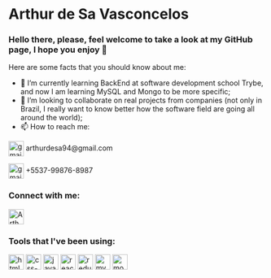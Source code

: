 # Arthur de Sa Vasconcelos

### Hello there, please, feel welcome to take a look at my GitHub page, I hope you enjoy 👋

Here are some facts that you should know about me:

- 🌱 I’m currently learning BackEnd at software development school Trybe, and now I am learning MySQL and Mongo to be more specific;
- 🔭 I’m looking to collaborate on real projects from companies (not only in Brazil, I really want to know better how the software field are going all around the world);
- 📫 How to reach me:
<p>
<img align="center" alt="gmail-img" height="30" weight="40" src="https://img.shields.io/badge/Gmail-D14836?style=for-the-badge&logo=gmail&logoColor=white" style="max-width:100%"> arthurdesa94@gmail.com
<p>
<img align="center" alt="gmail-img" height="30" weight="40" src="https://img.shields.io/badge/WhatsApp-25D366?style=for-the-badge&logo=whatsapp&logoColor=white" style="max-width:100%"> +5537-99876-8987


### Connect with me: 
<a href = "https://www.linkedin.com/in/arthur-de-s%C3%A1-vasconcelos-2b60b8112/" target="_blank">
<img align="center" alt="Arthurs-Linkedin-picture" height="30" weight="40" src="https://img.shields.io/badge/LinkedIn-0077B5?style=for-the-badge&logo=linkedin&logoColor=white" style="max-width:100%">
</a>
<p>

### Tools that I've been using:
<img align="center" alt="html5-logo" height="30" weight="40" src="https://img.shields.io/badge/HTML5-E34F26?style=for-the-badge&logo=html5&logoColor=white" style="max-width:100%"></img>
<img align="center" alt="css-logo" height="30" weight="40" src="https://img.shields.io/badge/CSS-239120?&style=for-the-badge&logo=css3&logoColor=white" style="max-width:100%"></img>
<img align="center" alt="javascript-logo" height="30" weight="40" src="https://img.shields.io/badge/JavaScript-F7DF1E?style=for-the-badge&logo=javascript&logoColor=black" style="max-width:100%"></img>
<img align="center" alt="react-logo" height="30" weight="40" src="https://img.shields.io/badge/React-20232A?style=for-the-badge&logo=react&logoColor=61DAFB" style="max-width:100%"></img>
<img align="center" alt="redux-logo" height="30" weight="40" src="https://img.shields.io/badge/Redux-593D88?style=for-the-badge&logo=redux&logoColor=white" style="max-width:100%"></img>
<img align="center" alt="mysql-logo" height="30" weight="40" src="https://img.shields.io/badge/MySQL-00000F?style=for-the-badge&logo=mysql&logoColor=white" style="max-width:100%"></img>
<img align="center" alt="mongodb-logo" height="30" weight="40" src="https://img.shields.io/badge/MongoDB-4EA94B?style=for-the-badge&logo=mongodb&logoColor=white" style="max-width:100%"></img>
<!--
**arthurdesa94/arthurdesa94** is a ✨ _special_ ✨ repository because its `README.md` (this file) appears on your GitHub profile.

Here are some ideas to get you started:

- 🔭 I’m currently working on ...
- 🌱 I’m currently learning ...
- 👯 I’m looking to collaborate on ...
- 🤔 I’m looking for help with ...
- 💬 Ask me about ...
- 📫 How to reach me: ...
- 😄 Pronouns: ...
- ⚡ Fun fact: ...
-->
